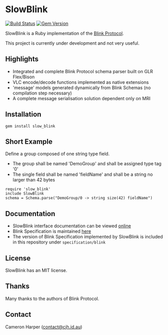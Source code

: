 SlowBlink
==========

[![Build Status](https://travis-ci.org/cjhdev/slow_blink.svg?branch=master)](https://travis-ci.org/cjhdev/slow_blink)
[![Gem Version](https://badge.fury.io/rb/slow_blink.svg)](https://badge.fury.io/rb/slow_blink)


SlowBlink is a Ruby implementation of the [Blink Protocol](http://www.blinkprotocol.org/ "Blink Protocol").

This project is currently under development and not very useful.


## Highlights

- Integrated and complete Blink Protocol schema parser built on GLR Flex/Bison
- VLC encode/decode functions implemented as native extensions
- 'message' models generated dynamically from Blink Schemas (no compilation step necessary)
- A complete message serialisation solution dependent only on MRI


## Installation

~~~
gem install slow_blink
~~~


## Short Example

Define a group composed of one string type field.

- The group shall be named 'DemoGroup' and shall be assigned type tag '0'
- The single field shall be named 'fieldName' and shall be a string no larger than 42 bytes

~~~
require 'slow_blink'
include SlowBlink
schema = Schema.parse("DemoGroup/0 -> string size(42) fieldName")
~~~

## Documentation

- SlowBlink interface documentation can be viewed [online](http://www.rubydoc.info/gems/slow_blink "slow_blink")
- Blink Specification is maintained [here](http://www.blinkprotocol.org/ "Blink Protocol")
- The version of Blink Specification implemented by SlowBlink is included in this repository under `specification/blink`
    
## License

SlowBlink has an MIT license.


## Thanks

Many thanks to the authors of Blink Protocol.


## Contact

Cameron Harper (contact@cjh.id.au)


